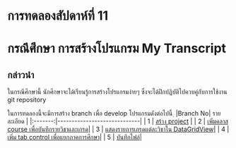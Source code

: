 # การทดลองสัปดาห์ที่ 11  #
# กรณึศึกษา การสร้างโปรแกรม My Transcript #

## กล่าวนำ ##

ในกรณีศึกษานี้ นักศึกษาจะได้เรียนรู้การสร้างโปรแกรมง่ายๆ ซึ่งจะได้ฝึกปฏิบัติไปควบคู่กับการใช้งาน git repository

ในการทดลองนี้จะมีการสร้าง branch เพื่อ develop โปรแกรมดังต่อไปนี้
ฺ
|Branch No|     รายละเอียด                |
|:-------:|-----------------------------|
|    1    | [สร้าง project]() |
|    2    | [เพิ่มคลาส course เพื่อบันทึกรายวิชาและเกรด]()|
|    3    | [แสดงรายการเกรดแต่ละวิชาใน DataGridView]()|
|    4    | [เพิ่ม tab control เพื่อแยกภาคการศึกษา]()|
|    5    | [บันทึกไฟล์]()|



